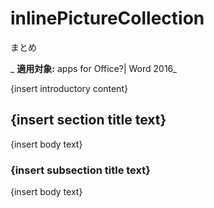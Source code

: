 
# inlinePictureCollection
まとめ

 _ **適用対象:** apps for Office?| Word 2016_

{insert introductory content}

## {insert section title text}

{insert body text}


### {insert subsection title text}

{insert body text}

